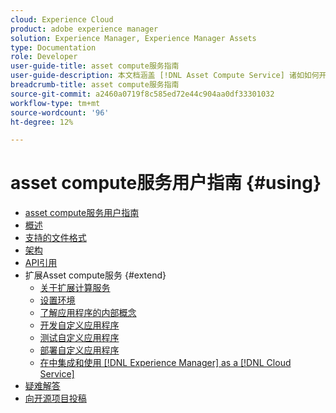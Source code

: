 ```yaml
---
cloud: Experience Cloud
product: adobe experience manager
solution: Experience Manager, Experience Manager Assets
type: Documentation
role: Developer
user-guide-title: asset compute服务指南
user-guide-description: 本文档涵盖 [!DNL Asset Compute Service] 诸如如何开发、管理、部署和排除自定义代码故障等任务。
breadcrumb-title: asset compute服务指南
source-git-commit: a2460a0719f8c585ed72e44c904aa0df33301032
workflow-type: tm+mt
source-wordcount: '96'
ht-degree: 12%

---
```



# asset compute服务用户指南 {#using}

+ [asset compute服务用户指南](home.md)
+ [概述](introduction.md)
+ [支持的文件格式](https://experienceleague.adobe.com/docs/experience-manager-cloud-service/assets/file-format-support.html)
+ [架构](architecture.md)
+ [API引用](api.md)
+ 扩展Asset compute服务 {#extend}
   + [关于扩展计算服务](understand-extensibility.md)
   + [设置环境](setup-environment.md)
   + [了解应用程序的内部概念](custom-application-internals.md)
   + [开发自定义应用程序](develop-custom-application.md)
   + [测试自定义应用程序](test-custom-application.md)
   + [部署自定义应用程序](deploy-custom-application.md)
   + [在中集成和使用 [!DNL Experience Manager] as a [!DNL Cloud Service]](https://experienceleague.adobe.com/docs/experience-manager-cloud-service/assets/asset-microservices-overview.html)
+ [疑难解答](troubleshooting.md)
+ [向开源项目投稿](contribute-to-compute-service.md)
